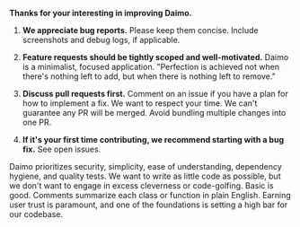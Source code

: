 **Thanks for your interesting in improving Daimo.**

1. **We appreciate bug reports.** Please keep them concise. Include screenshots
   and debug logs, if applicable.

2. **Feature requests should be tightly scoped and well-motivated.** Daimo is
   a minimalist, focused application. "Perfection is achieved not when there's
   nothing left to add, but when there is nothing left to remove."

3. **Discuss pull requests first.** Comment on an issue if you have a plan for
   how to implement a fix. We want to respect your time. We can't guarantee any
   PR will be merged. Avoid bundling multiple changes into one PR.

4. **If it's your first time contributing, we recommend starting with a bug fix.**
   See open issues.

Daimo prioritizes security, simplicity, ease of understanding, dependency
hygiene, and quality tests. We want to write as little code as possible, but we
don't want to engage in excess cleverness or code-golfing. Basic is good.
Comments summarize each class or function in plain English. Earning user trust
is paramount, and one of the foundations is setting a high bar for our codebase.
